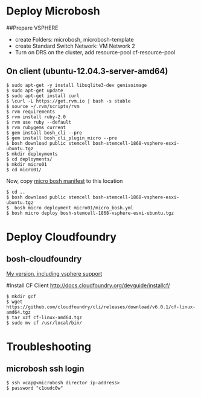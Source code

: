 # Deploy Microbosh

##Prepare VSPHERE
* create Folders: microbosh, microbosh-template
* create Standard Switch Network: VM Network 2
* Turn on DRS on the cluster, add resource-pool cf-resource-pool

## On client (ubuntu-12.04.3-server-amd64)

```
$ sudo apt-get -y install libsqlite3-dev genisoimage
$ sudo apt-get update
$ sudo apt-get install curl
$ \curl -L https://get.rvm.io | bash -s stable
$ source ~/.rvm/scripts/rvm
$ rvm requirements
$ rvm install ruby-2.0
$ rvm use ruby --default
$ rvm rubygems current
$ gem install bosh_cli --pre
$ gem install bosh_cli_plugin_micro --pre
$ bosh download public stemcell bosh-stemcell-1868-vsphere-esxi-ubuntu.tgz
$ mkdir deployments
$ cd deployments/
$ mkdir micro01
$ cd micro01/
```
Now, copy [micro bosh manifest](templates/micro_bosh.yml) to this location
```
$ cd ..
$ bosh download public stemcell bosh-stemcell-1868-vsphere-esxi-ubuntu.tgz
$  bosh micro deployment micro01/micro_bosh.yml
$ bosh micro deploy bosh-stemcell-1868-vsphere-esxi-ubuntu.tgz
```

# Deploy Cloudfoundry
## bosh-cloudfoundry
[My version, including vsphere support](https://github.com/goettw/bosh-cloudfoundry)

#Install CF Client
http://docs.cloudfoundry.org/devguide/installcf/
```
$ mkdir gcf
$ wget https://github.com/cloudfoundry/cli/releases/download/v6.0.1/cf-linux-amd64.tgz
$ tar xzf cf-linux-amd64.tgz
$ sudo mv cf /usr/local/bin/
```
# Troubleshooting
## microbosh ssh login

```
$ ssh vcap@<microbosh director ip-address>
$ password "c1oudc0w"
```
